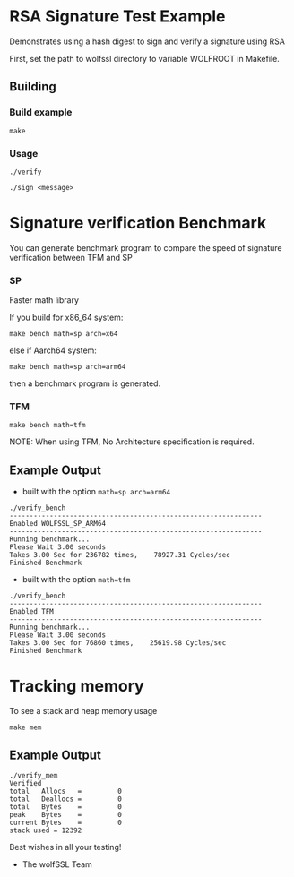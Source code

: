 # RSA Signature Test Example

Demonstrates using a hash digest to sign and verify a signature using RSA

First, set the path to wolfssl directory to variable WOLFROOT in Makefile.

## Building

### Build example

```
make
```

### Usage
```
./verify
```

```
./sign <message>
```

# Signature verification Benchmark

You can generate benchmark program to compare the speed of signature verification between TFM and SP
### SP
Faster math library

If you build for x86_64 system:
```
make bench math=sp arch=x64
```
else if Aarch64 system: 
```
make bench math=sp arch=arm64
``` 
then a benchmark program is generated.
### TFM

```
make bench math=tfm
```
NOTE: When using TFM, No Architecture specification is required.
## Example Output
- built with the option `math=sp arch=arm64`
```
./verify_bench
---------------------------------------------------------------
Enabled WOLFSSL_SP_ARM64
---------------------------------------------------------------
Running benchmark...
Please Wait 3.00 seconds
Takes 3.00 Sec for 236782 times,    78927.31 Cycles/sec
Finished Benchmark
```


- built with the option `math=tfm`
```
./verify_bench
---------------------------------------------------------------
Enabled TFM
---------------------------------------------------------------
Running benchmark...
Please Wait 3.00 seconds
Takes 3.00 Sec for 76860 times,    25619.98 Cycles/sec
Finished Benchmark
```

# Tracking memory
To see a stack and heap memory usage

```
make mem
```
## Example Output
```
./verify_mem
Verified
total   Allocs   =         0
total   Deallocs =         0
total   Bytes    =         0
peak    Bytes    =         0
current Bytes    =         0
stack used = 12392
```


Best wishes in all your testing!

- The wolfSSL Team

